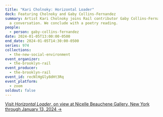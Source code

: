 ```yaml
---
title: "Kari Cholnoky: Horizontal Loader"
deck: Featuring Cholnoky and Gaby Collins-Fernandez
summary: Artist Kari Cholnoky joins Rail contributor Gaby Collins-Fernandez for
  a conversation. We conclude with a poetry reading.
people:
  - person: gaby-collins-fernandez
date: 2024-01-05T13:00:00-0500
end_date: 2024-01-05T14:30:00-0500
series: 974
collections:
  - the-new-social-environment
event_organizer:
  - the-brooklyn-rail
event_producer:
  - the-brooklyn-rail
event_id: recNlHgGly8dHt3Rq
event_platform:
  - zoom
soldout: false
---
```

[V﻿isit *Horizontal Loader*, on view at Nicelle Beauchene Gallery, New York through January 13, 2024 →](https://nicellebeauchene.com/exhibitions/kari-cholnoky-2/)